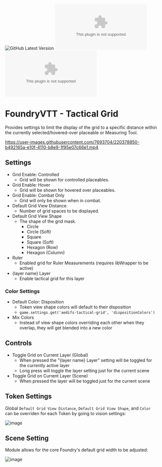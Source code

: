 ![GitHub Latest Version](https://img.shields.io/github/v/release/Aedif/tactical-grid?sort=semver)
![GitHub Latest Release](https://img.shields.io/github/downloads/Aedif/tactical-grid/latest/aedifs-tactical-grid.zip)
![GitHub All Releases](https://img.shields.io/github/downloads/Aedif/tactical-grid/aedifs-tactical-grid.zip)

# FoundryVTT - Tactical Grid

Provides settings to limit the display of the grid to a specific distance within the currently selected/hovered-over placeable or Measuring Tool.

https://user-images.githubusercontent.com/7693704/220378850-b492165a-e10f-4110-b8e9-1f95e07c66e1.mp4

## Settings

- Grid Enable: Controlled
  - Grid will be shown for controlled placeables.
- Grid Enable: Hover
  - Grid will be shown for hovered over placeables.
- Grid Enable: Combat Only
  - Grid will only be shown when in combat.
- Default Grid View Distance
  - Number of grid spaces to be displayed.
- Default Grid View Shape
  - The shape of the grid mask.
    - Circle
    - Circle (Soft)
    - Square
    - Square (Soft)
    - Hexagon (Row)
    - Hexagon (Column)
- Ruler
  - Enabled grid for Ruler Measurements (requires libWrapper to be active)
- {layer name} Layer
  - Enable tactical grid for this layer
  
### Color Settings

- Default Color: Disposition
  - Token view shape colors will default to their disposition
  - `game.settings.get('aedifs-tactical-grid', 'dispositionColors')`
- Mix Colors
  - Instead of view shape colors overriding each other when they overlap, they will get blended into a new color
  
## Controls
  
- Toggle Grid on Current Layer (Global)
  - When pressed the "{layer name} Layer" setting will be toggled for the currently active layer
  - Long press will toggle the layer setting just for the current scene
- Toggle Grid on Current Layer (Scene)
  - When pressed the layer will be toggled just for the current scene

## Token Settings

Global `Default Grid View Distance`, `Default Grid View Shape`, and `Color` can be overriden for each Token by going to vision settings:

![image](https://user-images.githubusercontent.com/7693704/222382319-a22fcebc-2a9b-4957-a783-4e58d9fdc2bb.png)

## Scene Setting

Module allows for the core Foundry's default grid width to be adjusted:

![image](https://user-images.githubusercontent.com/7693704/222383155-24f6a9ac-bb2c-4658-bbe9-9d3bea6ed32f.png)

